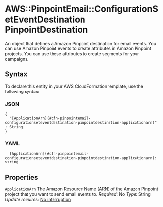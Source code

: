 # AWS::PinpointEmail::ConfigurationSetEventDestination PinpointDestination<a name="aws-properties-pinpointemail-configurationseteventdestination-pinpointdestination"></a>

An object that defines a Amazon Pinpoint destination for email events\. You can use Amazon Pinpoint events to create attributes in Amazon Pinpoint projects\. You can use these attributes to create segments for your campaigns\.

## Syntax<a name="aws-properties-pinpointemail-configurationseteventdestination-pinpointdestination-syntax"></a>

To declare this entity in your AWS CloudFormation template, use the following syntax:

### JSON<a name="aws-properties-pinpointemail-configurationseteventdestination-pinpointdestination-syntax.json"></a>

```
{
  "[ApplicationArn](#cfn-pinpointemail-configurationseteventdestination-pinpointdestination-applicationarn)" : String
}
```

### YAML<a name="aws-properties-pinpointemail-configurationseteventdestination-pinpointdestination-syntax.yaml"></a>

```
  [ApplicationArn](#cfn-pinpointemail-configurationseteventdestination-pinpointdestination-applicationarn): String
```

## Properties<a name="aws-properties-pinpointemail-configurationseteventdestination-pinpointdestination-properties"></a>

`ApplicationArn`  <a name="cfn-pinpointemail-configurationseteventdestination-pinpointdestination-applicationarn"></a>
The Amazon Resource Name \(ARN\) of the Amazon Pinpoint project that you want to send email events to\.
*Required*: No
*Type*: String
*Update requires*: [No interruption](https://docs.aws.amazon.com/AWSCloudFormation/latest/UserGuide/using-cfn-updating-stacks-update-behaviors.html#update-no-interrupt)
